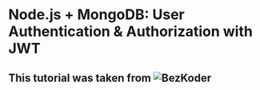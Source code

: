# Node.js + MongoDB: User Authentication & Authorization with JWT

## This tutorial was taken from ![BezKoder](https://www.bezkoder.com/node-js-mongodb-auth-jwt/)
